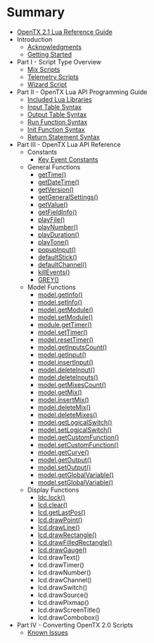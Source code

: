 # Summary

* [OpenTX 2.1 Lua Reference Guide](README.md)
* Introduction
   * [Acknowledgments](acknowledgments.md)
   * [Getting Started](getting_started.md)
* Part I - Script Type Overview
   * [Mix Scripts](mix.md)
   * [Telemetry Scripts](telemetry.md)
   * [Wizard Script](wizard.md)
* Part II - OpenTX Lua API Programming Guide
   * [Included Lua Libraries](included_lua_libraries.md)
   * [Input Table Syntax](input_table_syntax.md)
   * [Output Table Syntax](output_table_syntax.md)
   * [Run Function Syntax](run_function_syntax.md)
   * [Init Function Syntax](init_function_syntax.md)
   * [Return Statement Syntax](return_statement_syntax.md)
* Part III - OpenTX Lua API Reference
   * Constants
       * [Key Event Constants](key_events.md)
   * General Functions
       * [getTime()](gettime.md)
       * [getDateTime()](getdatetime.md)
       * [getVersion()](getversion.md)
       * [getGeneralSettings()](getgeneralsettings.md)
       * [getValue()](getvalue_function.md)
       * [getFieldInfo()](getfieldinfo_function.md)
       * [playFile()](playfile.md)
       * [playNumber()](playnumber.md)
       * [playDuration()](playduration.md)
       * [playTone()](playtone.md)
       * [popupInput()](popupinput.md)
       * [defaultStick()](defaultstick.md)
       * [defaultChannel()](defaultchannel.md)
       * [killEvents()](killevents.md)
       * [GREY()](grey.md)
   * Model Functions
       * [model.getInfo()](modelgetinfo.md)
       * [model.setInfo()](modelsetinfo.md)
       * [model.getModule()](modelgetmodule.md)
       * [model.setModule()](modelsetmodule.md)
       * [module.getTimer()](modulegettimer.md)
       * [model.setTimer()](modelsettimer.md)
       * [model.resetTimer()](modelresettimer.md)
       * [model.getInputsCount()](modelgetinputscount.md)
       * [model.getInput()](modelgetinput.md)
       * [model.insertInput()](modelinsertinput.md)
       * [model.deleteInput()](modeldeleteinput.md)
       * [model.deleteInputs()](modeldeleteinputs.md)
       * [model.getMixesCount()](modelgetmixescount.md)
       * [model.getMix()](modelgetmix.md)
       * [model.insertMix()](modelinsertmix.md)
       * [model.deleteMix()](modeldeletemix.md)
       * [model.deleteMixes()](modeldeletemixes.md)
       * [model.getLogicalSwitch()](modelgetlogicalswitch.md)
       * [model.setLogicalSwitch()](modelsetlogicalswitch.md)
       * [model.getCustomFunction()](modelgetcustomfunction.md)
       * [model.setCustomFunction()](modelsetcustomfunction.md)
       * [model.getCurve()](modelgetcurve.md)
       * [model.getOutput()](modelgetoutput.md)
       * [model.setOutput()](modelsetoutput.md)
       * [model.getGlobalVariable()](modelgetglobalvariable.md)
       * [model.setGlobalVariable()](modelsetglobalvariable.md)
   * Display Functions
       * [ldc.lock()](ldclock.md)
       * [lcd.clear()](lcdclear.md)
       * [lcd.getLastPos()](lcdgetlastpos.md)
       * [lcd.drawPoint()](lcddrawpoint.md)
       * [lcd.drawLine()](lcddrawline.md)
       * [lcd.drawRectangle()](lcddrawrectangle.md)
       * [lcd.drawFilledRectangle()](lcddrawfilledrectangle.md)
       * [lcd.drawGauge()](lcddrawgauge.md)
       * lcd.drawText()
       * lcd.drawTimer()
       * lcd.drawNumber()
       * lcd.drawChannel()
       * lcd.drawSwitch()
       * lcd.drawSource()
       * lcd.drawPixmap()
       * lcd.drawScreenTitle()
       * lcd.drawCombobox()
* Part IV - Converting OpenTX 2.0 Scripts
   * [Known Issues](known_issues.md)

